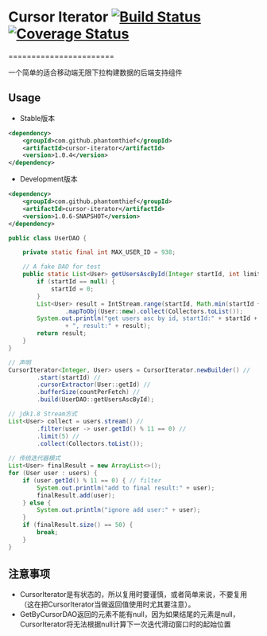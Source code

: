 # Cursor Iterator [![Build Status](https://travis-ci.org/PhantomThief/cursor-iterator.svg)](https://travis-ci.org/PhantomThief/cursor-iterator) [![Coverage Status](https://coveralls.io/repos/PhantomThief/cursor-iterator/badge.svg?branch=master)](https://coveralls.io/r/PhantomThief/cursor-iterator?branch=master)
=======================

一个简单的适合移动端无限下拉构建数据的后端支持组件 

## Usage

* Stable版本
```xml
<dependency>
    <groupId>com.github.phantomthief</groupId>
	<artifactId>cursor-iterator</artifactId>
    <version>1.0.4</version>
</dependency>
```

* Development版本
```xml
<dependency>
    <groupId>com.github.phantomthief</groupId>
	<artifactId>cursor-iterator</artifactId>
    <version>1.0.6-SNAPSHOT</version>
</dependency>
```

```Java
public class UserDAO {

    private static final int MAX_USER_ID = 938;

    // A fake DAO for test
    public static List<User> getUsersAscById(Integer startId, int limit) {
        if (startId == null) {
            startId = 0;
        }
        List<User> result = IntStream.range(startId, Math.min(startId + limit, MAX_USER_ID))
                .mapToObj(User::new).collect(Collectors.toList());
        System.out.println("get users asc by id, startId:" + startId + ", limit:" + limit
                + ", result:" + result);
        return result;
    }
}

// 声明
CursorIterator<Integer, User> users = CursorIterator.newBuilder() //
        .start(startId) //
        .cursorExtractor(User::getId) //
        .bufferSize(countPerFetch) //
        .build(UserDAO::getUsersAscById);

// jdk1.8 Stream方式
List<User> collect = users.stream() //
		.filter(user -> user.getId() % 11 == 0) //
		.limit(5) //
        .collect(Collectors.toList());
        
// 传统迭代器模式
List<User> finalResult = new ArrayList<>();
for (User user : users) {
    if (user.getId() % 11 == 0) { // filter
        System.out.println("add to final result:" + user);
        finalResult.add(user);
    } else {
        System.out.println("ignore add user:" + user);
    }
    if (finalResult.size() == 50) {
        break;
    }
}
```

## 注意事项

* CursorIterator是有状态的，所以复用时要谨慎，或者简单来说，不要复用（这在把CursorIterator当做返回值使用时尤其要注意）。
* GetByCursorDAO返回的元素不能有null，因为如果结尾的元素是null，CursorIterator将无法根据null计算下一次迭代滑动窗口时的起始位置
